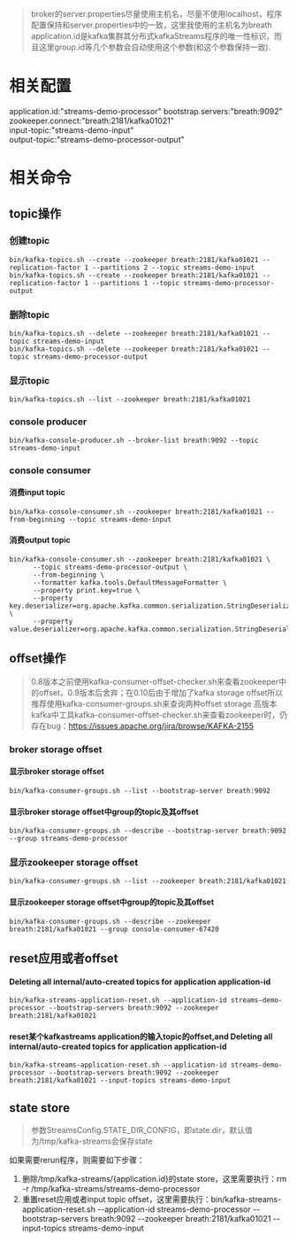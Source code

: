 > broker的server.properties尽量使用主机名，尽量不使用localhost，程序配置保持和server.properties中的一致，这里我使用的主机名为breath
> application.id是kafka集群其分布式kafkaStreams程序的唯一性标识，而且这里group.id等几个参数会自动使用这个参数(和这个参数保持一致).

# 相关配置
application.id:"streams-demo-processor"
bootstrap.servers:"breath:9092"    
zookeeper.connect:"breath:2181/kafka01021"    
input-topic:"streams-demo-input"    
output-topic:"streams-demo-processor-output"    

# 相关命令
## topic操作
### 创建topic

    bin/kafka-topics.sh --create --zookeeper breath:2181/kafka01021 --replication-factor 1 --partitions 2 --topic streams-demo-input
    bin/kafka-topics.sh --create --zookeeper breath:2181/kafka01021 --replication-factor 1 --partitions 1 --topic streams-demo-processor-output

### 删除topic
    bin/kafka-topics.sh --delete --zookeeper breath:2181/kafka01021 --topic streams-demo-input
    bin/kafka-topics.sh --delete --zookeeper breath:2181/kafka01021 --topic streams-demo-processor-output
    
### 显示topic

    bin/kafka-topics.sh --list --zookeeper breath:2181/kafka01021
    
### console producer

    bin/kafka-console-producer.sh --broker-list breath:9092 --topic streams-demo-input

### console consumer

#### 消费input topic
    bin/kafka-console-consumer.sh --zookeeper breath:2181/kafka01021 --from-beginning --topic streams-demo-input

#### 消费output topic    
    bin/kafka-console-consumer.sh --zookeeper breath:2181/kafka01021 \
          --topic streams-demo-processor-output \
          --from-beginning \
          --formatter kafka.tools.DefaultMessageFormatter \
          --property print.key=true \
          --property key.deserializer=org.apache.kafka.common.serialization.StringDeserializer \
          --property value.deserializer=org.apache.kafka.common.serialization.StringDeserializer
        
## offset操作

> 0.8版本之前使用kafka-consumer-offset-checker.sh来查看zookeeper中的offset，0.9版本后舍弃；在0.10后由于增加了kafka storage offset所以推荐使用kafka-consumer-groups.sh来查询两种offset storage
> 高版本kafka中工具kafka-consumer-offset-checker.sh来查看zookeeper时，仍存在bug：https://issues.apache.org/jira/browse/KAFKA-2155

### broker storage offset

#### 显示broker storage offset
    bin/kafka-consumer-groups.sh --list --bootstrap-server breath:9092
#### 显示broker storage offset中group的topic及其offset    
    bin/kafka-consumer-groups.sh --describe --bootstrap-server breath:9092 --group streams-demo-processor
    
### 显示zookeeper storage offset
    bin/kafka-consumer-groups.sh --list --zookeeper breath:2181/kafka01021
    
#### 显示zookeeper storage offset中group的topic及其offset    
    bin/kafka-consumer-groups.sh --describe --zookeeper breath:2181/kafka01021 --group console-consumer-67420

## reset应用或者offset  
#### Deleting all internal/auto-created topics for application application-id
    bin/kafka-streams-application-reset.sh --application-id streams-demo-processor --bootstrap-servers breath:9092 --zookeeper breath:2181/kafka01021 
    
#### reset某个kafkastreams application的输入topic的offset,and Deleting all internal/auto-created topics for application application-id
    bin/kafka-streams-application-reset.sh --application-id streams-demo-processor --bootstrap-servers breath:9092 --zookeeper breath:2181/kafka01021 --input-topics streams-demo-input

## state store
> 参数StreamsConfig.STATE_DIR_CONFIG，即state.dir，默认值为/tmp/kafka-streams会保存state

如果需要rerun程序，则需要如下步骤：
1. 删除/tmp/kafka-streams/{application.id}的state store，这里需要执行：rm -r /tmp/kafka-streams/streams-demo-processor
2. 重置reset应用或者input topic offset，这里需要执行：bin/kafka-streams-application-reset.sh --application-id streams-demo-processor --bootstrap-servers breath:9092 --zookeeper breath:2181/kafka01021 --input-topics streams-demo-input